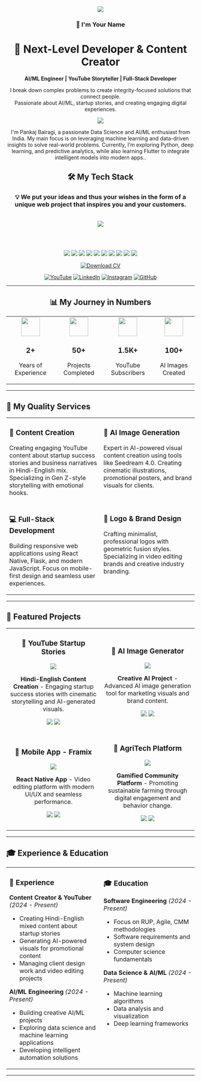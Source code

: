 <div align="center">
<img src="img/hero_banner.svg">

<!-- uncomment to change banner
<img src="https://capsule-render.vercel.app/api?type=waving&&color=0:4CB8C4,100:3CD3AD&height=300&section=header&text=Muhammad%20Faizan&fontSize=90&fontColor=FCFFE7" />
-->


<!--About me: start-->

  ### 👋 I'm Your Name
  
  # 🚀 Next-Level Developer & Content Creator
  
  **AI/ML Engineer | YouTube Storyteller | Full-Stack Developer**
  
  <p>I break down complex problems to create integrity-focused solutions that connect people.<br>
  Passionate about AI/ML, startup stories, and creating engaging digital experiences.</p>
  
<img src="img/hi_there.png">

<p>I'm Pankaj Bairagi, a passionate Data Science and AI/ML enthusiast from India. My main focus is on leveraging machine learning and data-driven insights to solve real-world problems. Currently, I’m exploring Python, deep learning, and predictive analytics, while also learning Flutter to integrate intelligent models into modern apps..</p>

<!--About me: end-->

<!--Tech stack: start-->

## 🛠️ My Tech Stack

<div align="center">
  
  <h3>💡 We put your ideas and thus your wishes in the form of a unique web project that inspires you and your customers.</h3>
  
  <br>
  
  <!-- Main Data Science & ML Icons (using Skill Icons) -->
  <img src="https://skillicons.dev/icons?i=python,tensorflow,pytorch,sklearn,r,anaconda,mysql,postgres,mongodb,sqlite,redis,docker,git,github,vscode,pycharm,jupyterlab,linux,aws,flask&perline=10" />
  
  <br><br>
  
  <!-- Additional Data Science Tools (using custom badges) -->
  <img src="https://img.shields.io/badge/NumPy-013243?style=for-the-badge&logo=numpy&logoColor=white" />
  <img src="https://img.shields.io/badge/Pandas-150458?style=for-the-badge&logo=pandas&logoColor=white" />
  <img src="https://img.shields.io/badge/Matplotlib-11557c?style=for-the-badge&logo=python&logoColor=white" />
  <img src="https://img.shields.io/badge/Seaborn-3776AB?style=for-the-badge&logo=python&logoColor=white" />
  <img src="https://img.shields.io/badge/Scikit--learn-F7931E?style=for-the-badge&logo=scikit-learn&logoColor=white" />
  <img src="https://img.shields.io/badge/OpenCV-5C3EE8?style=for-the-badge&logo=opencv&logoColor=white" />
  <img src="https://img.shields.io/badge/Keras-D00000?style=for-the-badge&logo=keras&logoColor=white" />
  <img src="https://img.shields.io/badge/Plotly-3F4F75?style=for-the-badge&logo=plotly&logoColor=white" />
  <img src="https://img.shields.io/badge/SciPy-8CAAE6?style=for-the-badge&logo=scipy&logoColor=white" />
  <img src="https://img.shields.io/badge/Streamlit-FF4B4B?style=for-the-badge&logo=streamlit&logoColor=white" />
  
</div>

<!--Tech stack: end-->

  
  [![Download CV](https://img.shields.io/badge/Download-CV-7c3aed?style=for-the-badge&logo=download)](https://yourwebsite.com/cv.pdf)
  
  <!-- Social Links -->
  [![YouTube](https://img.shields.io/badge/YouTube-FF0000?style=for-the-badge&logo=youtube&logoColor=white)](https://youtube.com/@yourchannel)
  [![LinkedIn](https://img.shields.io/badge/LinkedIn-0077B5?style=for-the-badge&logo=linkedin&logoColor=white)](https://linkedin.com/in/yourprofile)
  [![Instagram](https://img.shields.io/badge/Instagram-E4405F?style=for-the-badge&logo=instagram&logoColor=white)](https://instagram.com/yourprofile)
  [![GitHub](https://img.shields.io/badge/GitHub-100000?style=for-the-badge&logo=github&logoColor=white)](https://github.com/yourusername)
  
</div>

---

<div align="center">
  
  ## 📊 My Journey in Numbers
  
  <table>
    <tr>
      <td align="center" width="200">
        <img src="https://img.icons8.com/fluency/96/000000/code.png" width="50"/><br>
        <h3>2+</h3>
        <p>Years of<br>Experience</p>
      </td>
      <td align="center" width="200">
        <img src="https://img.icons8.com/fluency/96/000000/project.png" width="50"/><br>
        <h3>50+</h3>
        <p>Projects<br>Completed</p>
      </td>
      <td align="center" width="200">
        <img src="https://img.icons8.com/fluency/96/000000/youtube-play.png" width="50"/><br>
        <h3>1.5K+</h3>
        <p>YouTube<br>Subscribers</p>
      </td>
      <td align="center" width="200">
        <img src="https://img.icons8.com/fluency/96/000000/artificial-intelligence.png" width="50"/><br>
        <h3>100+</h3>
        <p>AI Images<br>Created</p>
      </td>
    </tr>
  </table>
  
</div>

---

## 💼 My Quality Services

<table>
  <tr>
    <td width="50%" valign="top">
      <h3>📱 Content Creation</h3>
      <p>Creating engaging YouTube content about startup success stories and business narratives in Hindi-English mix. Specializing in Gen Z-style storytelling with emotional hooks.</p>
    </td>
    <td width="50%" valign="top">
      <h3>🤖 AI Image Generation</h3>
      <p>Expert in AI-powered visual content creation using tools like Seedream 4.0. Creating cinematic illustrations, promotional posters, and brand visuals for clients.</p>
    </td>
  </tr>
  <tr>
    <td width="50%" valign="top">
      <h3>💻 Full-Stack Development</h3>
      <p>Building responsive web applications using React Native, Flask, and modern JavaScript. Focus on mobile-first design and seamless user experiences.</p>
    </td>
    <td width="50%" valign="top">
      <h3>🎨 Logo & Brand Design</h3>
      <p>Crafting minimalist, professional logos with geometric fusion styles. Specializing in video editing brands and creative industry branding.</p>
    </td>
  </tr>
</table>


---



## 🎯 Featured Projects

<div align="center">

<table>
  <tr>
    <td width="50%">
      <h3 align="center">🎥 YouTube Startup Stories</h3>
      <div align="center">  
        <a href="https://github.com/yourusername/project1">
          <img src="https://img.shields.io/badge/View_Project-7c3aed?style=for-the-badge&logo=youtube" />
        </a>
        <p><strong>Hindi-English Content Creation</strong> - Engaging startup success stories with cinematic storytelling and AI-generated visuals.</p>
        <p>
          <img src="https://img.shields.io/badge/Python-3776AB?style=flat-square&logo=python&logoColor=white" />
          <img src="https://img.shields.io/badge/AI-FF6F00?style=flat-square&logo=ai&logoColor=white" />
        </p>
      </div>
    </td>
    <td width="50%">
      <h3 align="center">🤖 AI Image Generator</h3>
      <div align="center">
        <a href="https://github.com/yourusername/project2">
          <img src="https://img.shields.io/badge/View_Project-7c3aed?style=for-the-badge&logo=github" />
        </a>
        <p><strong>Creative AI Project</strong> - Advanced AI image generation tool for marketing visuals and brand content.</p>
        <p>
          <img src="https://img.shields.io/badge/TensorFlow-FF6F00?style=flat-square&logo=tensorflow&logoColor=white" />
          <img src="https://img.shields.io/badge/Python-3776AB?style=flat-square&logo=python&logoColor=white" />
        </p>
      </div>
    </td>
  </tr>
  <tr>
    <td width="50%">
      <h3 align="center">📱 Mobile App - Framix</h3>
      <div align="center">
        <a href="https://github.com/yourusername/project3">
          <img src="https://img.shields.io/badge/View_Project-7c3aed?style=for-the-badge&logo=react" />
        </a>
        <p><strong>React Native App</strong> - Video editing platform with modern UI/UX and seamless performance.</p>
        <p>
          <img src="https://img.shields.io/badge/React_Native-20232A?style=flat-square&logo=react&logoColor=61DAFB" />
          <img src="https://img.shields.io/badge/Expo-000020?style=flat-square&logo=expo&logoColor=white" />
        </p>
      </div>
    </td>
    <td width="50%">
      <h3 align="center">🌾 AgriTech Platform</h3>
      <div align="center">
        <a href="https://github.com/yourusername/project4">
          <img src="https://img.shields.io/badge/View_Project-7c3aed?style=for-the-badge&logo=leaflet" />
        </a>
        <p><strong>Gamified Community Platform</strong> - Promoting sustainable farming through digital engagement and behavior change.</p>
        <p>
          <img src="https://img.shields.io/badge/Flask-000000?style=flat-square&logo=flask&logoColor=white" />
          <img src="https://img.shields.io/badge/JavaScript-F7DF1E?style=flat-square&logo=javascript&logoColor=black" />
        </p>
      </div>
    </td>
  </tr>
</table>

</div>

---

## 🎓 Experience & Education

<table>
  <tr>
    <td width="50%" valign="top">
      <h3>💼 Experience</h3>
      
**Content Creator & YouTuber** *(2024 - Present)*
- Creating Hindi-English mixed content about startup stories
- Generating AI-powered visuals for promotional content
- Managing client design work and video editing projects

**AI/ML Engineering** *(2024 - Present)*
- Building creative AI/ML projects
- Exploring data science and machine learning applications
- Developing intelligent automation solutions
    </td>
    <td width="50%" valign="top">
      <h3>🎓 Education</h3>
      
**Software Engineering** *(2024 - Present)*
- Focus on RUP, Agile, CMM methodologies
- Software requirements and system design
- Computer science fundamentals

**Data Science & AI/ML** *(2024 - Present)*
- Machine learning algorithms
- Data analysis and visualization
- Deep learning frameworks
    </td>
  </tr>
</table>

---

